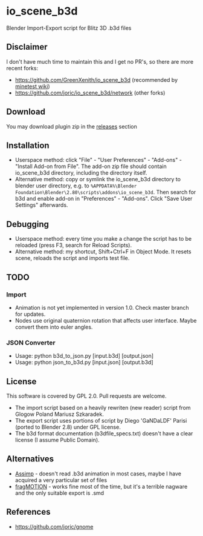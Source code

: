 # io_scene_b3d

Blender Import-Export script for Blitz 3D .b3d files

## Disclaimer

I don't have much time to maintain this and I get no PR's, so there are more recent forks:

* https://github.com/GreenXenith/io_scene_b3d (recommended by [minetest wiki](https://wiki.minetest.net/Using_Blender#Exporting_B3D))
* https://github.com/joric/io_scene_b3d/network (other forks)

## Download

You may download plugin zip in the [releases](https://github.com/joric/io_scene_b3d/releases) section

## Installation

* Userspace method: click "File" - "User Preferences" - "Add-ons" - "Install Add-on from File".
The add-on zip file should contain io_scene_b3d directory, including the directory itself.
* Alternative method: copy or symlink the io_scene_b3d directory to blender user directory, e.g. to
`%APPDATA%\Blender Foundation\Blender\2.80\scripts\addons\io_scene_b3d`. Then search for b3d and enable add-on in "Preferences" - "Add-ons". Click "Save User Settings" afterwards.

## Debugging

* Userspace method: every time you make a change the script has to be reloaded (press F3, search for Reload Scripts).
* Alternative method: my shortcut, Shift+Ctrl+F in Object Mode. It resets scene, reloads the script and imports test file.

## TODO

### Import

* Animation is not yet implemented in version 1.0. Check master branch for updates.
* Nodes use original quaternion rotation that affects user interface.
Maybe convert them into euler angles.

### JSON Converter
* Usage: python b3d_to_json.py [input.b3d] [output.json]
* Usage: python json_to_b3d.py [input.json] [output.b3d]
## License

This software is covered by GPL 2.0. Pull requests are welcome.

* The import script based on a heavily rewriten (new reader) script from Glogow Poland Mariusz Szkaradek.
* The export script uses portions of script by Diego 'GaNDaLDF' Parisi (ported to Blender 2.8) under GPL license.
* The b3d format documentation (b3dfile_specs.txt) doesn't have a clear license (I assume Public Domain).

## Alternatives

* [Assimp](http://assimp.sourceforge.net/) - doesn't read .b3d animation in most cases, maybe I have acquired a very particular set of files
* [fragMOTION](http://www.fragmosoft.com/) - works fine most of the time, but it's a terrible nagware and the only suitable export is .smd

## References

* https://github.com/joric/gnome

